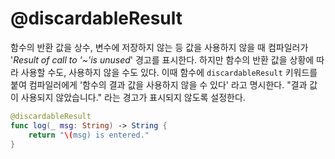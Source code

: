 # @discardableResult

함수의 반환 값을 상수, 변수에 저장하지 않는 등 값을 사용하지 않을 때 컴파일러가 '*Result of call to '~'is unused*' 경고를 표시한다. 하지만 함수의 반환 값을 상황에 따라 사용할 수도, 사용하지 않을 수도 있다. 이때 함수에 `discardableResult` 키워드를 붙여 컴파일러에게 '함수의 결과 값을 사용하지 않을 수 있다' 라고 명시한다. "결과 값이 사용되지 않았습니다." 라는 경고가 표시되지 않도록 설정한다.

```swift
@discardableResult
func log(_ msg: String) -> String {
	return "\(msg) is entered."
}
```
